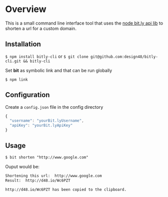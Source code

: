 # Overview

This is a small command line interface tool that uses the [node bit.ly api lib](https://github.com/tanepiper/node-bitly) to shorten a url for a custom domain.

## Installation

`$ npm install bitly-cli` or `$ git clone git@github.com:design48/bitly-cli.git && bitly-cli`

Set **bit** as symbolic link and that can be run globally

`$ npm link`

## Configuration

Create a `config.json` file in the config directory

```javascript
{ 
  "username": "yourBit.lyUsername",
  "apiKey": "yourBit.lyApiKey"
}
```

## Usage

`$ bit shorten "http://www.google.com"`

Ouput would be:

```bash
Shortening this url:  http://www.google.com
Result:  http://d48.io/Wc6PZT

http://d48.io/Wc6PZT has been copied to the clipboard.
```

